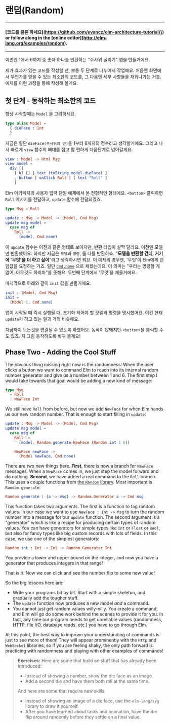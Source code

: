 # 랜덤\(Random\)

---

#### [코드를 클론 하세요](https://github.com/evancz/elm-architecture-tutorial/\) or follow along in the [online editor]\(http://elm-lang.org/examples/random).

---

이번엔 1에서 6까지 중 숫자 하나를 반환하는 "주사위 굴리기" 앱을 만들거에요.

제가 효과가 있는 코드를 작성할 땐, 보통 두 단계로 나누어서 작업해요. 처음엔 화면에서 무언가를 얻을 수 있는 최소한의 코드를, 그 다음엔 세부 사항들을 채워나가는 거죠. 예제를 이런 과정을 통해 작성해 볼게요.

## 첫 단계 - 동작하는 최소한의 코드

항상 시작할때는 `Model` 을 고려하세요.

```elm
type alias Model =
  { dieFace : Int
  }
```

지금은 일단 `dieFace(주사위의 면)`을 1부터 6까지의 정수라고 생각할거에요. 그리고 나서 빠르게 `view` 함수의 뼈대를 잡고 맘 편하게 다음단계로 넘어갈게요.

```elm
view : Model -> Html Msg
view model =
  div []
    [ h1 [] [ text (toString model.dieFace) ]
    , button [ onClick Roll ] [ text "Roll" ]
    ]
```

Elm 아키텍처의 사용자 입력 단원 예제에서 본 전형적인 형태에요. `<button>` 클릭하면  `Roll` 메시지를 전달하고, `update` 함수에 전달되겠죠.

```elm
type Msg = Roll

update : Msg -> Model -> (Model, Cmd Msg)
update msg model =
  case msg of
    Roll ->
      (model, Cmd.none)
```

이 `update` 함수는 이전과 같은 형태로 보이지만, 반환 타입이 살짝 달라요. 이전엔 모델만 반환했어요. 하지만 지금은 `모델`과 `명령`, 둘 다를 반환하죠. "**모델을 반환할 건데, 거기에 '무엇'을 더 하고 싶어**"라고 생각하시면 되요. 이 예제의 경우엔, '무엇'이 Elm에게 랜덤값을 요청하는 거죠. 일단 [`Cmd.none`](https://www.gitbook.com/book/kyunooh/elm/edit#) 으로 채웠는데요. 이 의미는 "우리는 명령할 게 없어, 아무것도 하지마"를 뜻해요. 두번째 단계에서 '무엇'을 채울거에요.

마지막으로 아래와 같이 `init` 값을 만들거에요.

```elm
init : (Model, Cmd Msg)
init =
  (Model 1, Cmd.none)
```

앱이 시작될 때 즉시 실행될 때, 초기화 되어야 할 모델과 명령을 명시했어요. 이건 현재 `update`가 하고 있는 일과 거의 비슷해요.

지금까지 모든것을 연결될 수 있도록 하였어요. 동작이 않돼지만 `<button>`을 클릭할 수도 있죠. 자 그럼 동작하도록 바꿔 볼게요!

## Phase Two - Adding the Cool Stuff

The obvious thing missing right now is the randomness! When the user clicks a button we want to command Elm to reach into its internal random number generator and give us a number between 1 and 6. The first step I would take towards that goal would be adding a new kind of message:

```elm
type Msg
  = Roll
  | NewFace Int
```

We still have `Roll` from before, but now we add `NewFace` for when Elm hands us our new random number. That is enough to start filling in `update`:

```elm
update : Msg -> Model -> (Model, Cmd Msg)
update msg model =
  case msg of
    Roll ->
      (model, Random.generate NewFace (Random.int 1 6))

    NewFace newFace ->
      (Model newFace, Cmd.none)
```

There are two new things here. **First**, there is now a branch for `NewFace` messages. When a `NewFace` comes in, we just step the model forward and do nothing. **Second**, we have added a real command to the `Roll` branch. This uses a couple functions from [the `Random` library](http://package.elm-lang.org/packages/elm-lang/core/latest/Random). Most important is `Random.generate`:

```elm
Random.generate : (a -> msg) -> Random.Generator a -> Cmd msg
```

This function takes two arguments. The first is a function to tag random values. In our case we want to use `NewFace : Int -> Msg` to turn the random number into a message for our `update` function. The second argument is a "generator" which is like a recipe for producing certain types of random values. You can have generators for simple types like `Int` or `Float` or `Bool`, but also for fancy types like big custom records with lots of fields. In this case, we use one of the simplest generators:

```elm
Random.int : Int -> Int -> Random.Generator Int
```

You provide a lower and upper bound on the integer, and now you have a generator that produces integers in that range!

That is it. Now we can click and see the number flip to some new value!

So the big lessons here are:

* Write your programs bit by bit. Start with a simple skeleton, and gradually add the tougher stuff.
* The `update` function now produces a new model _and_ a command.
* You cannot just get random values willy-nilly. You create a command, and Elm will go do some work behind the scenes to provide it for you. In fact, any time our program needs to get unreliable values \(randomness, HTTP, file I/O, database reads, etc.\) you have to go through Elm.

At this point, the best way to improve your understanding of commands is just to see more of them! They will appear prominently with the `Http` and `WebSocket` libraries, so if you are feeling shaky, the only path forward is practicing with randomness and playing with other examples of commands!

> **Exercises:** Here are some that build on stuff that has already been introduced:
>
> * Instead of showing a number, show the die face as an image.
> * Add a second die and have them both roll at the same time.
>
> And here are some that require new skills:
>
> * Instead of showing an image of a die face, use the `elm-lang/svg` library to draw it yourself.
> * After you have learned about tasks and animation, have the die flip around randomly before they settle on a final value.



